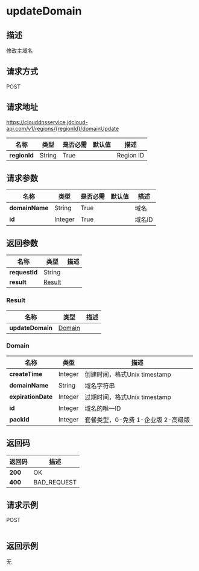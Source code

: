 # updateDomain


## 描述
修改主域名

## 请求方式
POST

## 请求地址
https://clouddnsservice.jdcloud-api.com/v1/regions/{regionId}/domainUpdate

|名称|类型|是否必需|默认值|描述|
|---|---|---|---|---|
|**regionId**|String|True||Region ID|

## 请求参数
|名称|类型|是否必需|默认值|描述|
|---|---|---|---|---|
|**domainName**|String|True||域名|
|**id**|Integer|True||域名ID|


## 返回参数
|名称|类型|描述|
|---|---|---|
|**requestId**|String||
|**result**|[Result](##Result)||


### <a name="Result">Result</a>
|名称|类型|描述|
|---|---|---|
|**updateDomain**|[Domain](##Domain)||
### <a name="Domain">Domain</a>
|名称|类型|描述|
|---|---|---|
|**createTime**|Integer|创建时间，格式Unix timestamp|
|**domainName**|String|域名字符串|
|**expirationDate**|Integer|过期时间，格式Unix timestamp|
|**id**|Integer|域名的唯一ID|
|**packId**|Integer|套餐类型，0-免费 1-企业版 2-高级版|

## 返回码
|返回码|描述|
|---|---|
|**200**|OK|
|**400**|BAD_REQUEST|

## 请求示例
POST
```

```

## 返回示例
无
